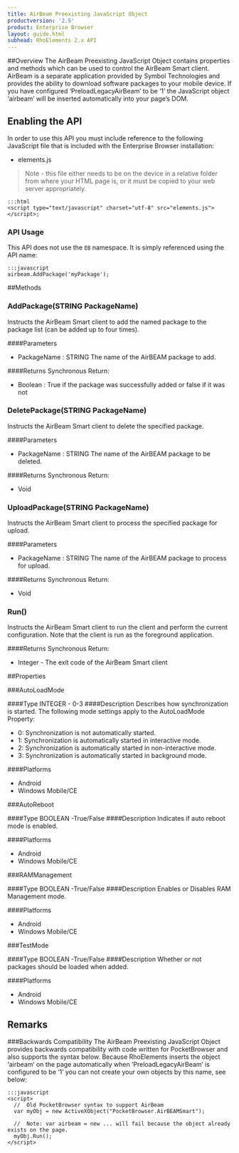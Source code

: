 ```yaml
---
title: AirBeam Preexisting JavaScript Object
productversion: '2.5'
product: Enterprise Browser
layout: guide.html
subhead: RhoElements 2.x API
---
```

##Overview
The AirBeam Preexisting JavaScript Object contains properties and methods which can be used to control the AirBeam Smart client. AirBeam is a separate application provided by Symbol Technologies and provides the ability to download software packages to your mobile device. If you have configured ‘PreloadLegacyAirBeam’ to be ‘1’ the JavaScript object ‘airbeam’ will be inserted automatically into your page’s DOM.

## Enabling the API
In order to use this API you must include reference to the following JavaScript file that is included with the Enterprise Browser installation:

* elements.js 

> Note - this file either needs to be on the device in a relative folder from where your HTML page is, or it must be copied to your web server appropriately.

	:::html
    <script type="text/javascript" charset="utf-8" src="elements.js"></script>;


### API Usage
This API does not use the `EB` namespace. It is simply referenced using the API name:

	:::javascript
	airbeam.AddPackage('myPackage');
        
##Methods

### AddPackage(<span class="text-info">STRING</span> PackageName)
Instructs the AirBeam Smart client to add the named package to the package list (can be added up to four times).

####Parameters

* PackageName : <span class='text-info'>STRING</span>
The name of the AirBEAM package to add.

####Returns
Synchronous Return:

* Boolean : True if the package was successfully added or false if it was not

### DeletePackage(<span class="text-info">STRING</span> PackageName)
Instructs the AirBeam Smart client to delete the specified package.

####Parameters

* PackageName : <span class='text-info'>STRING</span>
The name of the AirBEAM package to be deleted.

####Returns
Synchronous Return:

* Void

### UploadPackage(<span class="text-info">STRING</span> PackageName)
Instructs the AirBeam Smart client to process the specified package for upload.

####Parameters

* PackageName : <span class='text-info'>STRING</span>
The name of the AirBEAM package to process for upload.

####Returns
Synchronous Return:

* Void

### Run()
Instructs the AirBeam Smart client to run the client and perform the current configuration. Note that the client is run as the foreground application.

####Returns
Synchronous Return:

* Integer - The exit code of the AirBeam Smart client

##Properties

###AutoLoadMode

####Type
<span class='text-info'>INTEGER</span> - 0-3
####Description
Describes how synchronization is started. The following mode settings apply to the AutoLoadMode Property:

* 0: Synchronization is not automatically started.
* 1: Synchronization is automatically started in interactive mode.
* 2: Synchronization is automatically started in non-interactive mode.
* 3: Synchronization is automatically started in background mode.


####Platforms

* Android
* Windows Mobile/CE

###AutoReboot

####Type
<span class='text-info'>BOOLEAN</span> -True/False
####Description
Indicates if auto reboot mode is enabled.

####Platforms

* Android
* Windows Mobile/CE

###RAMManagement

####Type
<span class='text-info'>BOOLEAN</span> -True/False
####Description
Enables or Disables RAM Management mode.

####Platforms

* Android
* Windows Mobile/CE

###TestMode

####Type
<span class='text-info'>BOOLEAN</span> -True/False
####Description
Whether or not packages should be loaded when added.

####Platforms

* Android
* Windows Mobile/CE

## Remarks
###Backwards Compatibility
The AirBeam Preexisting JavaScript Object provides backwards compatibility with code written for PocketBrowser and also supports the syntax below. Because RhoElements inserts the object ‘airbeam’ on the page automatically when ‘PreloadLegacyAirBeam’ is configured to be ‘1’ you can not create your own objects by this name, see below:

	:::javascript
	<script>
	  //  Old PocketBrowser syntax to support AirBeam
	  var myObj = new ActiveXObject("PocketBrowser.AirBEAMSmart"); 
	  
	  //  Note: var airbeam = new ... will fail because the object already exists on the page.
	  myObj.Run();
	</script>



